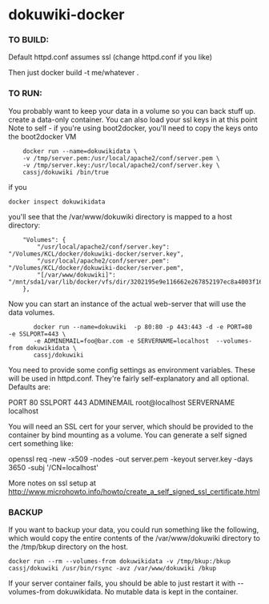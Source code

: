 # dokuwiki-docker

### TO BUILD:

Default httpd.conf assumes ssl (change httpd.conf if you like)

Then just docker build -t me/whatever .


### TO RUN:

You probably want to keep your data in a volume so you can back stuff up.
create a data-only container. You can also load your ssl keys in at this point
Note to self - if you're using boot2docker, you'll need to copy the keys onto the boot2docker VM

```
    docker run --name=dokuwikidata \
    -v /tmp/server.pem:/usr/local/apache2/conf/server.pem \
    -v /tmp/server.key:/usr/local/apache2/conf/server.key \
    cassj/dokuwiki /bin/true
```

if you 

    docker inspect dokuwikidata

you'll see that the /var/www/dokuwiki directory is mapped to a host directory:

```
    "Volumes": {
        "/usr/local/apache2/conf/server.key": "/Volumes/KCL/docker/dokuwiki-docker/server.key",
        "/usr/local/apache2/conf/server.pem": "/Volumes/KCL/docker/dokuwiki-docker/server.pem",
        "[/var/www/dokuwiki]": "/mnt/sda1/var/lib/docker/vfs/dir/3202195e9e116662e267852197ec8a4003f16990234b314a3845c56f736bfadf"
    },
```

Now you can start an instance of the actual web-server that will use the data volumes.  

```
       docker run --name=dokuwiki  -p 80:80 -p 443:443 -d -e PORT=80  -e SSLPORT=443 \
       -e ADMINEMAIL=foo@bar.com -e SERVERNAME=localhost  --volumes-from dokuwikidata \
       cassj/dokuwiki
```


You need to provide some config settings as environment variables. These will be used in httpd.conf.
They're fairly self-explanatory and all optional. Defaults are:

PORT 80
SSLPORT 443
ADMINEMAIL root@localhost
SERVERNAME localhost

You will need an SSL cert for your server, which should be provided to the container by bind mounting as a volume.
You can generate a self signed cert something like:

openssl req -new -x509 -nodes -out server.pem -keyout server.key -days 3650 -subj '/CN=localhost'

More notes on ssl setup at http://www.microhowto.info/howto/create_a_self_signed_ssl_certificate.html


### BACKUP

If you want to backup your data, you could run something like the following, which would copy the entire contents of the /var/www/dokuwiki 
directory to the /tmp/bkup directory on the host. 

 
```
docker run --rm --volumes-from dokuwikidata -v /tmp/bkup:/bkup cassj/dokuwiki /usr/bin/rsync -avz /var/www/dokuwiki /bkup
```

If your server container fails, you should be able to just restart it with --volumes-from dokuwikidata. No mutable data is kept in the container.



